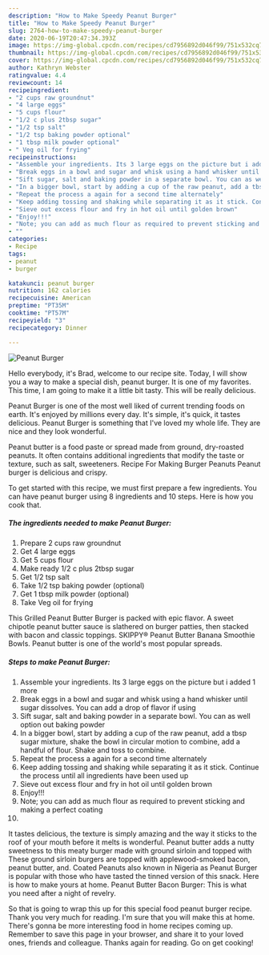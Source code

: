 ```yaml
---
description: "How to Make Speedy Peanut Burger"
title: "How to Make Speedy Peanut Burger"
slug: 2764-how-to-make-speedy-peanut-burger
date: 2020-06-19T20:47:34.393Z
image: https://img-global.cpcdn.com/recipes/cd7956892d046f99/751x532cq70/peanut-burger-recipe-main-photo.jpg
thumbnail: https://img-global.cpcdn.com/recipes/cd7956892d046f99/751x532cq70/peanut-burger-recipe-main-photo.jpg
cover: https://img-global.cpcdn.com/recipes/cd7956892d046f99/751x532cq70/peanut-burger-recipe-main-photo.jpg
author: Kathryn Webster
ratingvalue: 4.4
reviewcount: 14
recipeingredient:
- "2 cups raw groundnut"
- "4 large eggs"
- "5 cups flour"
- "1/2 c plus 2tbsp sugar"
- "1/2 tsp salt"
- "1/2 tsp baking powder optional"
- "1 tbsp milk powder optional"
- " Veg oil for frying"
recipeinstructions:
- "Assemble your ingredients. Its 3 large eggs on the picture but i added 1 more"
- "Break eggs in a bowl and sugar and whisk using a hand whisker until sugar dissolves. You can add a drop of flavor if using"
- "Sift sugar, salt and baking powder in a separate bowl. You can as well option out baking powder"
- "In a bigger bowl, start by adding a cup of the raw peanut, add a tbsp sugar mixture, shake the bowl in circular motion to combine, add a handful of flour. Shake and toss to combine."
- "Repeat the process a again for a second time alternately"
- "Keep adding tossing and shaking while separating it as it stick. Continue the process until all ingredients have been used up"
- "Sieve out excess flour and fry in hot oil until golden brown"
- "Enjoy!!!"
- "Note; you can add as much flour as required to prevent sticking and making a perfect coating"
- ""
categories:
- Recipe
tags:
- peanut
- burger

katakunci: peanut burger 
nutrition: 162 calories
recipecuisine: American
preptime: "PT35M"
cooktime: "PT57M"
recipeyield: "3"
recipecategory: Dinner

---
```



![Peanut Burger](https://img-global.cpcdn.com/recipes/cd7956892d046f99/751x532cq70/peanut-burger-recipe-main-photo.jpg)

Hello everybody, it's Brad, welcome to our recipe site. Today, I will show you a way to make a special dish, peanut burger. It is one of my favorites. This time, I am going to make it a little bit tasty. This will be really delicious.

Peanut Burger is one of the most well liked of current trending foods on earth. It's enjoyed by millions every day. It's simple, it's quick, it tastes delicious. Peanut Burger is something that I've loved my whole life. They are nice and they look wonderful.

Peanut butter is a food paste or spread made from ground, dry-roasted peanuts. It often contains additional ingredients that modify the taste or texture, such as salt, sweeteners. Recipe For Making Burger Peanuts Peanut burger is delicious and crispy.


To get started with this recipe, we must first prepare a few ingredients. You can have peanut burger using 8 ingredients and 10 steps. Here is how you cook that.

<!--inarticleads1-->

##### The ingredients needed to make Peanut Burger:

1. Prepare 2 cups raw groundnut
1. Get 4 large eggs
1. Get 5 cups flour
1. Make ready 1/2 c plus 2tbsp sugar
1. Get 1/2 tsp salt
1. Take 1/2 tsp baking powder (optional)
1. Get 1 tbsp milk powder (optional)
1. Take  Veg oil for frying


This Grilled Peanut Butter Burger is packed with epic flavor. A sweet chipotle peanut butter sauce is slathered on burger patties, then stacked with bacon and classic toppings. SKIPPY® Peanut Butter Banana Smoothie Bowls. Peanut butter is one of the world&#39;s most popular spreads. 

<!--inarticleads2-->

##### Steps to make Peanut Burger:

1. Assemble your ingredients. Its 3 large eggs on the picture but i added 1 more
1. Break eggs in a bowl and sugar and whisk using a hand whisker until sugar dissolves. You can add a drop of flavor if using
1. Sift sugar, salt and baking powder in a separate bowl. You can as well option out baking powder
1. In a bigger bowl, start by adding a cup of the raw peanut, add a tbsp sugar mixture, shake the bowl in circular motion to combine, add a handful of flour. Shake and toss to combine.
1. Repeat the process a again for a second time alternately
1. Keep adding tossing and shaking while separating it as it stick. Continue the process until all ingredients have been used up
1. Sieve out excess flour and fry in hot oil until golden brown
1. Enjoy!!!
1. Note; you can add as much flour as required to prevent sticking and making a perfect coating
1. 


It tastes delicious, the texture is simply amazing and the way it sticks to the roof of your mouth before it melts is wonderful. Peanut butter adds a nutty sweetness to this meaty burger made with ground sirloin and topped with These ground sirloin burgers are topped with applewood-smoked bacon, peanut butter, and. Coated Peanuts also known in Nigeria as Peanut Burger is popular with those who have tasted the tinned version of this snack. Here is how to make yours at home. Peanut Butter Bacon Burger: This is what you need after a night of revelry. 

So that is going to wrap this up for this special food peanut burger recipe. Thank you very much for reading. I'm sure that you will make this at home. There's gonna be more interesting food in home recipes coming up. Remember to save this page in your browser, and share it to your loved ones, friends and colleague. Thanks again for reading. Go on get cooking!
